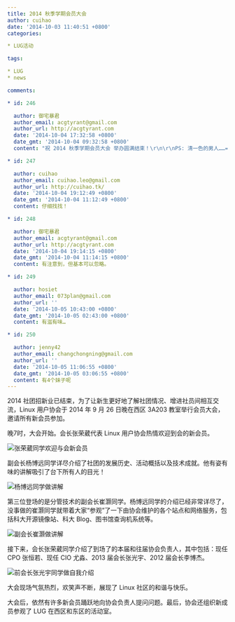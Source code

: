 ```yaml
---
title: 2014 秋季学期会员大会
author: cuihao
date: '2014-10-03 11:40:51 +0800'
categories:

* LUG活动

tags:

* LUG
* news

comments:

* id: 246

  author: 御宅暴君
  author_email: acgtyrant@gmail.com
  author_url: http://acgtyrant.com
  date: '2014-10-04 17:32:58 +0800'
  date_gmt: '2014-10-04 09:32:58 +0800'
  content: "祝 2014 秋季学期会员大会 举办圆满结束！\r\n\r\nPS: 清一色的男人……= ="

* id: 247

  author: cuihao
  author_email: cuihao.leo@gmail.com
  author_url: http://cuihao.tk/
  date: '2014-10-04 19:12:49 +0800'
  date_gmt: '2014-10-04 11:12:49 +0800'
  content: 仔细找找！

* id: 248

  author: 御宅暴君
  author_email: acgtyrant@gmail.com
  author_url: http://acgtyrant.com
  date: '2014-10-04 19:14:15 +0800'
  date_gmt: '2014-10-04 11:14:15 +0800'
  content: 有注意到，但基本可以忽略。

* id: 249

  author: hosiet
  author_email: 073plan@gmail.com
  author_url: ''
  date: '2014-10-05 10:43:00 +0800'
  date_gmt: '2014-10-05 02:43:00 +0800'
  content: 有滋有味…

* id: 250

  author: jenny42
  author_email: changchongning@gmail.com
  author_url: ''
  date: '2014-10-05 11:06:55 +0800'
  date_gmt: '2014-10-05 03:06:55 +0800'
  content: 有4个妹子呢
---
```

2014 社团招新业已结束，为了让新生更好地了解社团情况、增进社员间相互交流，Linux 用户协会于 2014 年 9 月 26 日晚在西区 3A203 教室举行会员大会，邀请所有新会员参加。

晚7时，大会开始。会长张荣葳代表 Linux 用户协会热情欢迎到会的新会员。

![张荣葳同学欢迎与会新会员](https://ftp.lug.ustc.edu.cn/wp-content/uploads/2014/10/kdtk_1.jpg)

副会长杨博远同学详尽介绍了社团的发展历史、活动概括以及技术成就。他有姿有味的讲解吸引了台下所有人的目光！

![杨博远同学做讲解](https://ftp.lug.ustc.edu.cn/wp-content/uploads/2014/10/kdtk_2.jpg)

第三位登场的是分管技术的副会长崔灏同学。杨博远同学的介绍已经非常详尽了，没事做的崔灏同学就带着大家“参观”了一下由协会维护的各个站点和网络服务，包括科大开源镜像站、科大 Blog、图书馆查询机系统等。

![副会长崔灏做讲解](https://ftp.lug.ustc.edu.cn/wp-content/uploads/2014/10/kdtk_3.jpg)

接下来，会长张荣葳同学介绍了到场了的本届和往届协会负责人，其中包括：现任 CPO 张恒若、现任 CIO 尤淼、2013 届会长张光宇、2012 届会长李博杰。

![前会长张光宇同学做自我介绍](https://ftp.lug.ustc.edu.cn/wp-content/uploads/2014/10/IMG_20140926_194829.jpg)

大会现场气氛热烈，欢笑声不断，展现了 Linux 社区的和谐与快乐。

大会后，依然有许多新会员踊跃地向协会负责人提问问题。最后，协会还组织新成员参观了 LUG 在西区和东区的活动室。
